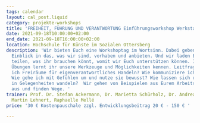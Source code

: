 ```yaml
---
tags: calendar
layout: cal_post.liquid
category: projekte-workshops
title: 'FREIHEIT, FÜHRUNG UND VERANTWORTUNG Einführungsworkshop Werkstattmethoden '
date: 2021-09-18T10:00:00+02:00
end_date: 2021-09-18T16:00:00+02:00
location: Hochschule für Künste im Sozialen Ottersberg
description: 'Wir bieten Euch eine Workshoptag im Wortsinn. Dabei geben wir Euch einen
  Einblick in das, was wir sind, vorhaben und anbieten. Und wir laden Euch ein, zu
  teilen, was ihr brauchen könnt, womit wir Euch unterstützen können. In praktischen
  Übungen lernt ihr unsere Werkzeuge und Möglichkeiten kennen. Leitfragen: Wie schaffe
  ich Freiräume für eigenverantwortliches Handeln? Wie kommuniziere ich verantwortlich?
  Wie gehe ich mit Gefühlen um und nutze sie bewusst? Wie lassen sich reale Probleme
  in Gelegenheiten wandeln?  Wir gehen von Beispielen aus Eurem Arbeits- oder Alltagsfeld
  aus und finden Wege. '
trainer: Prof. Dr. Stefan Ackermann, Dr. Marietta Schürholz, Dr. Andreas Beutler,
  Martin Lehnert, Raphaelle Mellé
price: '30 € Kostenpauschale zzgl. Entwicklungsbeitrag 20 € - 150 € '

---
```

